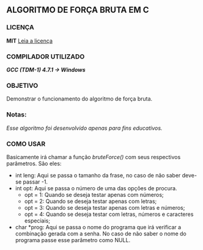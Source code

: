 ## ALGORITMO DE FORÇA BRUTA EM C 

### LICENÇA
**MIT**
[Leia a licença](LICENSE)

### COMPILADOR UTILIZADO
***GCC (TDM-1) 4.7.1 -> Windows***

### OBJETIVO
Demonstrar o funcionamento do algoritmo de força bruta.

### Notas:
*Esse algoritmo foi desenvolvido apenas para fins educativos.*

### COMO USAR
Basicamente irá chamar a função *bruteForce()* com seus respectivos parâmetros. São eles:
- int leng: Aqui se passa o tamanho da frase, no caso de não saber deve-se passar -1.
- int opt: Aqui se passa o número de uma das opções de procura.
  - opt = 1: Quando se deseja testar apenas com números;
  - opt = 2: Quando se deseja testar apenas com letras; 
  - opt = 3: Quando se deseja testar apenas com letras e números;
  - opt = 4: Quando se deseja testar com letras, números e caracteres especiais;
- char *prog: Aqui se passa o nome do programa que irá verificar a combinação gerada com a senha. No caso de não saber o nome do programa passe esse parâmetro como NULL.
